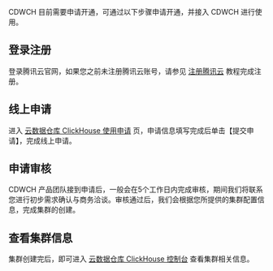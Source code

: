 CDWCH 目前需要申请开通，可通过以下步骤申请开通，并接入 CDWCH 进行使用。

## 登录注册
登录腾讯云官网，如果您之前未注册腾讯云账号，请参见 [注册腾讯云](https://cloud.tencent.com/register?s_url=https%3A%2F%2Fcloud.tencent.com%2Fact%2Fevent%2Fconnect-service) 教程完成注册。

## 线上申请
进入 [云数据仓库 ClickHouse 使用申请](https://cloud.tencent.com/apply/p/l3e6t7hg2f) 页，申请信息填写完成后单击【提交申请】，完成线上申请。

## 申请审核
CDWCH 产品团队接到申请后，一般会在5个工作日内完成审核，期间我们将联系您进行初步需求确认与商务洽谈。审核通过后，我们会根据您所提供的集群配置信息，完成集群的创建。

## 查看集群信息
集群创建完后，即可进入 [云数据仓库 ClickHouse 控制台](https://console.cloud.tencent.com/cdwch) 查看集群相关信息。
